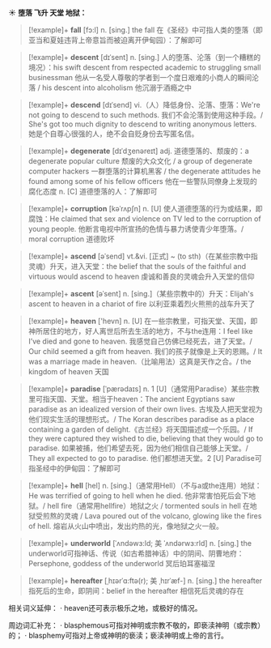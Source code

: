 ☀ <span class="category">**堕落 飞升 天堂 地狱：**</span>
>[!example]+ <span class="vocabulary">**fall**</span> [fɔ:l] 
> <span class="definition">n. [sing.] the fall 在《圣经》中可指人类的堕落（即亚当和夏娃违背上帝意旨而被迫离开伊甸园）：</span>了解即可
           
>[!example]+ <span class="vocabulary">**descent**</span> [dɪˈsent]
> <span class="definition">n. [sing.] 人的堕落、沦落（到一个糟糕的境况）：</span>his swift descent from respected academic to struggling small businessman 他从一名受人尊敬的学者到一个度日艰难的小商人的瞬间沦落 / his descent into alcoholism 他沉溺于酒瘾之中
           
>[!example]+ <span class="vocabulary">**descend**</span> [dɪˈsend]
> <span class="definition">vi.（人）降低身份、沦落、堕落：</span>We're not going to descend to such methods. 我们不会沦落到使用这种手段。/ She's got too much dignity to descend to writing anonymous letters. 她是个自尊心很强的人，绝不会自贬身份去写匿名信。
           
>[!example]+ <span class="vocabulary">**degenerate**</span> [dɪˈdʒenəreɪt]
> <span class="definition">adj. 道德堕落的、颓废的：</span>a degenerate popular culture 颓废的大众文化 / a group of degenerate computer hackers 一群堕落的计算机黑客 / the degenerate attitudes he found among some of his fellow officers 他在一些警队同僚身上发现的腐化态度 <span class="definition">n. [C] 道德堕落的人：</span>了解即可

>[!example]+ <span class="vocabulary">**corruption**</span> [kəˈrʌpʃn]
> <span class="definition">n. [U] 使人道德堕落的行为或结果，即腐蚀：</span>He claimed that sex and violence on TV led to the corruption of young people. 他断言电视中所宣扬的色情与暴力诱使青少年堕落。/ moral corruption 道德败坏
               
>[!example]+ <span class="vocabulary">**ascend**</span> [əˈsend]
> <span class="definition">vt.&vi. [正式] ~ (to sth)（在某些宗教中指灵魂）升天，进入天堂：</span>the belief that the souls of the faithful and virtuous would ascend to heaven 虔诚和善良的灵魂会升入天堂的信仰
               
>[!example]+ <span class="vocabulary">**ascent**</span> [əˈsent]
> <span class="definition">n. [sing.]（某些宗教中的）升天：</span>Elijah's ascent to heaven in a chariot of fire 以利亚乘着烈火熊熊的战车升天了
    
>[!example]+ <span class="vocabulary">**heaven**</span> ['hevn] 
> <span class="definition">n. [U] 在一些宗教里，可指天堂、天国，即神所居住的地方，好人离世后所去生活的地方，不与the连用：</span>I feel like I’ve died and gone to heaven. 我感觉自己仿佛已经死去，进了天堂。/ Our child seemed a gift from heaven. 我们的孩子就像是上天的恩赐。/ It was a marriage made in heaven.（比喻用法）这真是天作之合。/ the kingdom of heaven 天国
                      
>[!example]+ <span class="vocabulary">**paradise**</span> [ˈpærədaɪs]
> <span class="definition">n. 1 [U]（通常用Paradise）某些宗教里可指天国、天堂。相当于heaven：</span>The ancient Egyptians saw paradise as an idealized version of their own lives. 古埃及人把天堂视为他们现实生活的理想形式。/ The Koran describes paradise as a place containing a garden of delight.《古兰经》将天国描述成一个乐园。/ If they were captured they wished to die, believing that they would go to paradise. 如果被捕，他们希望去死，因为他们相信自己能够上天堂。/ They all expected to go to paradise. 他们都想进天堂。<span class="definition">2 [U] Paradise可指圣经中的伊甸园：</span>了解即可
    
>[!example]+ <span class="vocabulary">**hell**</span> [hel]
> <span class="definition">n. [sing.]（通常用Hell）（不与a或the连用）地狱：</span>He was terrified of going to hell when he died. 他非常害怕死后会下地狱。/ hell fire（通常用hellfire）地狱之火 / tormented souls in hell 在地狱受煎熬的灵魂 / Lava poured out of the volcano, glowing like the fires of hell. 熔岩从火山中喷出，发出灼热的光，像地狱之火一般。
           
>[!example]+ <span class="vocabulary">**underworld**</span> [ˈʌndəwɜ:ld; 美 ˈʌndərwɜ:rld]
> <span class="definition">n. [sing.] the underworld可指神话、传说（如古希腊神话）中的阴间、阴曹地府：</span>Persephone, goddess of the underworld 冥后珀耳塞福涅

>[!example]+ <span class="vocabulary">**hereafter**</span> [ˌhɪərˈɑ:ftə(r); 美 ˌhɪrˈæf-]
> <span class="definition">n. [sing.] the hereafter指死后的生命，即阴间：</span>belief in the hereafter 相信死后灵魂的存在

相关词义延伸：
· heaven还可表示极乐之地，或极好的情况。

周边词汇补充：
· blasphemous可指对神明或宗教不敬的，即亵渎神明（或宗教）的；
· blasphemy可指对上帝或神明的亵渎；亵渎神明或上帝的言行。